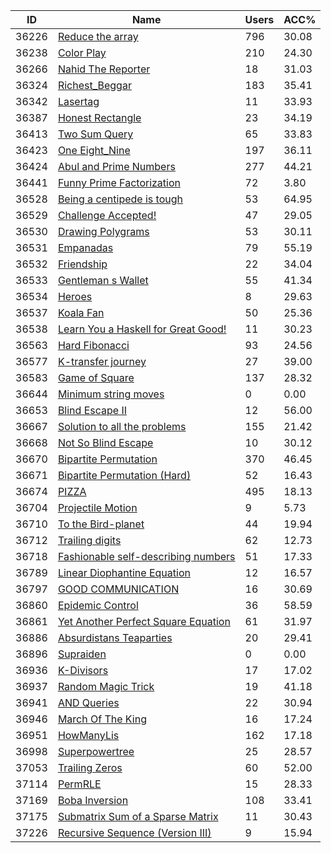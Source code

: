 | ID | Name | Users | ACC% |
|---|---|---|---|
| 36226 | [Reduce the array](https://www.spoj.com/problems/REDARR2) | 796 | 30.08 |
| 36238 | [Color Play](https://www.spoj.com/problems/RGBRED) | 210 | 24.30 |
| 36266 | [Nahid The Reporter](https://www.spoj.com/problems/MASUMREPORT) | 18 | 31.03 |
| 36324 | [Richest_Beggar](https://www.spoj.com/problems/RCB) | 183 | 35.41 |
| 36342 | [Lasertag](https://www.spoj.com/problems/LASERTAG) | 11 | 33.93 |
| 36387 | [Honest Rectangle](https://www.spoj.com/problems/RECTANGLE) | 23 | 34.19 |
| 36413 | [Two Sum Query](https://www.spoj.com/problems/TWOSUMQUERY) | 65 | 33.83 |
| 36423 | [One Eight_Nine](https://www.spoj.com/problems/OEN) | 197 | 36.11 |
| 36424 | [Abul and Prime Numbers](https://www.spoj.com/problems/APM) | 277 | 44.21 |
| 36441 | [Funny Prime Factorization](https://www.spoj.com/problems/SITB) | 72 | 3.80 |
| 36528 | [Being a centipede is tough](https://www.spoj.com/problems/VZLA2019B) | 53 | 64.95 |
| 36529 | [Challenge Accepted!](https://www.spoj.com/problems/VZLA2019C) | 47 | 29.05 |
| 36530 | [Drawing Polygrams](https://www.spoj.com/problems/VZLA2019D) | 53 | 30.11 |
| 36531 | [Empanadas](https://www.spoj.com/problems/VZLA2019E) | 79 | 55.19 |
| 36532 | [Friendship](https://www.spoj.com/problems/VZLA2019F) | 22 | 34.04 |
| 36533 | [Gentleman s Wallet](https://www.spoj.com/problems/VZLA2019G) | 55 | 41.34 |
| 36534 | [Heroes](https://www.spoj.com/problems/VZLA2019H) | 8 | 29.63 |
| 36537 | [Koala Fan](https://www.spoj.com/problems/VZLA2019K) | 50 | 25.36 |
| 36538 | [Learn You a Haskell for Great Good!](https://www.spoj.com/problems/VZLA2019L) | 11 | 30.23 |
| 36563 | [Hard Fibonacci](https://www.spoj.com/problems/FIBHARD) | 93 | 24.56 |
| 36577 | [K-transfer journey](https://www.spoj.com/problems/KTRANS) | 27 | 39.00 |
| 36583 | [Game of Square](https://www.spoj.com/problems/CBIT01) | 137 | 28.32 |
| 36644 | [Minimum string moves](https://www.spoj.com/problems/ILD18MSM) | 0 | 0.00 |
| 36653 | [Blind Escape II](https://www.spoj.com/problems/BLINDESC) | 12 | 56.00 |
| 36667 | [Solution to all the problems](https://www.spoj.com/problems/KTH_INDEX) | 155 | 21.42 |
| 36668 | [Not So Blind Escape](https://www.spoj.com/problems/NBLINDESC) | 10 | 30.12 |
| 36670 | [Bipartite Permutation](https://www.spoj.com/problems/BPM) | 370 | 46.45 |
| 36671 | [Bipartite Permutation (Hard)](https://www.spoj.com/problems/BPM2) | 52 | 16.43 |
| 36674 | [PIZZA](https://www.spoj.com/problems/MOHIBPIZ) | 495 | 18.13 |
| 36704 | [Projectile Motion](https://www.spoj.com/problems/PROJECTILE) | 9 | 5.73 |
| 36710 | [To the Bird-planet](https://www.spoj.com/problems/TTBRM) | 44 | 19.94 |
| 36712 | [Trailing digits](https://www.spoj.com/problems/TRAILDIG) | 62 | 12.73 |
| 36718 | [Fashionable self-describing numbers](https://www.spoj.com/problems/SELFNUM) | 51 | 17.33 |
| 36789 | [Linear Diophantine Equation](https://www.spoj.com/problems/COUNTDIO) | 12 | 16.57 |
| 36797 | [GOOD COMMUNICATION](https://www.spoj.com/problems/GCOM) | 16 | 30.69 |
| 36860 | [Epidemic Control](https://www.spoj.com/problems/IBONEC) | 36 | 58.59 |
| 36861 | [Yet Another Perfect Square Equation](https://www.spoj.com/problems/PERFSQNUM) | 61 | 31.97 |
| 36886 | [Absurdistans Teaparties](https://www.spoj.com/problems/TEAPARTY) | 20 | 29.41 |
| 36896 | [Supraiden](https://www.spoj.com/problems/SUPRAID) | 0 | 0.00 |
| 36936 | [K-Divisors](https://www.spoj.com/problems/KDIV) | 17 | 17.02 |
| 36937 | [Random Magic Trick](https://www.spoj.com/problems/RANAGIC) | 19 | 41.18 |
| 36941 | [AND Queries](https://www.spoj.com/problems/ANDQQ) | 22 | 30.94 |
| 36946 | [March Of The King](https://www.spoj.com/problems/CHECKMEET) | 16 | 17.24 |
| 36951 | [HowManyLis](https://www.spoj.com/problems/HMLIS) | 162 | 17.18 |
| 36998 | [Superpowertree](https://www.spoj.com/problems/POWTREE) | 25 | 28.57 |
| 37053 | [Trailing Zeros](https://www.spoj.com/problems/ALIEN0) | 60 | 52.00 |
| 37114 | [PermRLE](https://www.spoj.com/problems/GCJ08RND2PD) | 15 | 28.33 |
| 37169 | [Boba Inversion](https://www.spoj.com/problems/BOBAINV) | 108 | 33.41 |
| 37175 | [Submatrix Sum of a Sparse Matrix](https://www.spoj.com/problems/BUZZ95) | 11 | 30.43 |
| 37226 | [Recursive Sequence (Version III)](https://www.spoj.com/problems/SPP3) | 9 | 15.94 |
